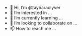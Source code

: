 - 👋 Hi, I’m @taynaraolyver
- 👀 I’m interested in ...
- 🌱 I’m currently learning ...
- 💞️ I’m looking to collaborate on ...
- 📫 How to reach me ...

<!---
taynaraolyver/taynaraolyver is a ✨ special ✨ repository because its `README.md` (this file) appears on your GitHub profile.
You can click the Preview link to take a look at your changes.
--->
